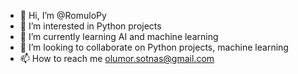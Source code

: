 - 👋 Hi, I’m @RomuloPy
- 👀 I’m interested in Python projects
- 🌱 I’m currently learning AI and machine learning
- 💞️ I’m looking to collaborate on Python projects, machine learning
- 📫 How to reach me olumor.sotnas@gmail.com

<!---
RomuloPy/RomuloPy is a ✨ special ✨ repository because its `README.md` (this file) appears on your GitHub profile.
You can click the Preview link to take a look at your changes.
--->

